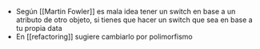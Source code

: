 - Según [[Martin Fowler]] es mala idea tener un switch en base a un atributo de otro objeto, si tienes que hacer un switch que sea en base a tu propia data
- En [[refactoring]] sugiere cambiarlo por polimorfismo